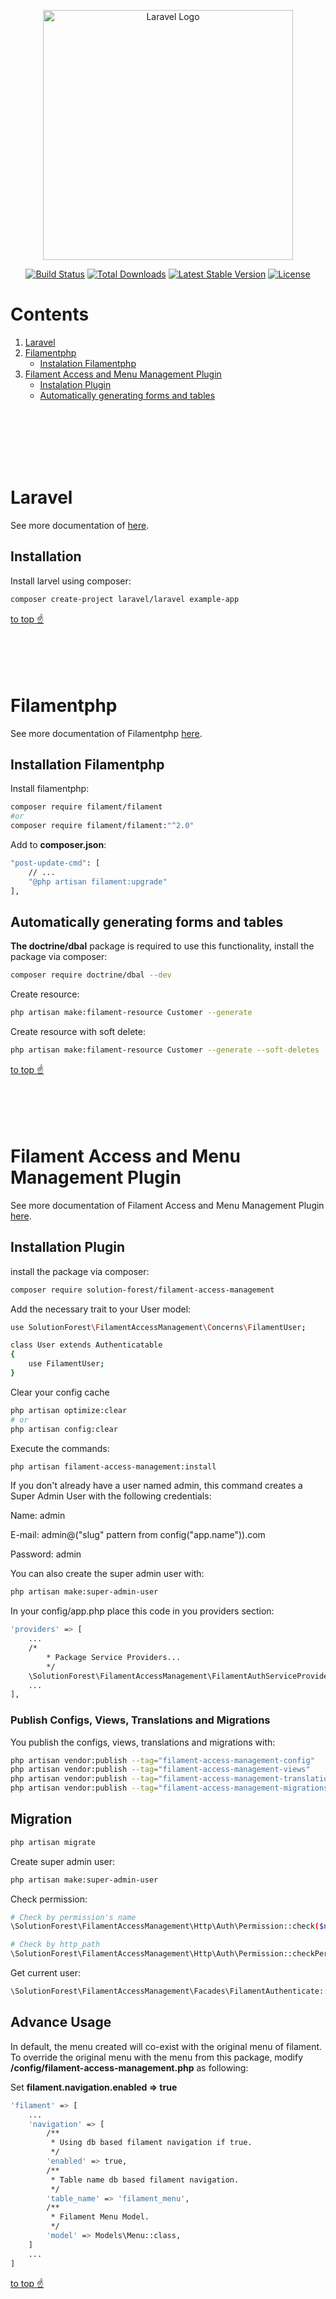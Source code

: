 <p align="center"><a href="https://laravel.com" target="_blank"><img src="https://raw.githubusercontent.com/laravel/art/master/logo-lockup/5%20SVG/2%20CMYK/1%20Full%20Color/laravel-logolockup-cmyk-red.svg" width="400" alt="Laravel Logo"></a></p>

<p align="center">
<a href="https://github.com/laravel/framework/actions"><img src="https://github.com/laravel/framework/workflows/tests/badge.svg" alt="Build Status"></a>
<a href="https://packagist.org/packages/laravel/framework"><img src="https://img.shields.io/packagist/dt/laravel/framework" alt="Total Downloads"></a>
<a href="https://packagist.org/packages/laravel/framework"><img src="https://img.shields.io/packagist/v/laravel/framework" alt="Latest Stable Version"></a>
<a href="https://packagist.org/packages/laravel/framework"><img src="https://img.shields.io/packagist/l/laravel/framework" alt="License"></a>
</p>

# Contents

1. [Laravel](#laravel)
2. [Filamentphp](#filamentphp)
    - [Instalation Filamentphp](#installation-filamentphp)
3. [Filament Access and Menu Management Plugin](#filament-access-and-menu-management-plugin)
    - [Instalation Plugin](#installation-plugin)
    - [Automatically generating forms and tables](#automatically-generating-forms-and-tables)

<br>
<br>
<br>
<br>
<br>

# Laravel

See more documentation of [here](https://laravel.com/docs/).

## Installation

Install larvel using composer:

```bash
composer create-project laravel/laravel example-app
```

[to top ☝️](#contents)
<br>
<br>
<br>
<br>
<br>

# Filamentphp

See more documentation of Filamentphp [here](https://filamentphp.com/docs/).

## Installation Filamentphp

Install filamentphp:

```bash
composer require filament/filament
#or
composer require filament/filament:"^2.0"
```

Add to **composer.json**:

```bash
"post-update-cmd": [
    // ...
    "@php artisan filament:upgrade"
],
```

## Automatically generating forms and tables

**The doctrine/dbal** package is required to use this functionality, install the package via composer:

```bash
composer require doctrine/dbal --dev
```

Create resource:

```bash
php artisan make:filament-resource Customer --generate
```

Create resource with soft delete:

```bash
php artisan make:filament-resource Customer --generate --soft-deletes
```

[to top ☝️](#contents)
<br>
<br>
<br>
<br>
<br>

# Filament Access and Menu Management Plugin

See more documentation of Filament Access and Menu Management Plugin [here](https://v2.filamentphp.com/plugins/access-and-menu-management).

## Installation Plugin

install the package via composer:

```bash
composer require solution-forest/filament-access-management
```

Add the necessary trait to your User model:

```bash
use SolutionForest\FilamentAccessManagement\Concerns\FilamentUser;

class User extends Authenticatable
{
    use FilamentUser;
}
```

Clear your config cache

```bash
php artisan optimize:clear
# or
php artisan config:clear
```

Execute the commands:

```bash
php artisan filament-access-management:install
```

If you don't already have a user named admin, this command creates a Super Admin User with the following credentials:

Name: admin

E-mail: admin@("slug" pattern from config("app.name")).com

Password: admin

You can also create the super admin user with:

```bash
php artisan make:super-admin-user
```

In your config/app.php place this code in you providers section:

```bash
'providers' => [
    ...
    /*
        * Package Service Providers...
        */
    \SolutionForest\FilamentAccessManagement\FilamentAuthServiceProvider::class,
    ...
],
```

### Publish Configs, Views, Translations and Migrations

You publish the configs, views, translations and migrations with:

```bash
php artisan vendor:publish --tag="filament-access-management-config"
php artisan vendor:publish --tag="filament-access-management-views"
php artisan vendor:publish --tag="filament-access-management-translations"
php artisan vendor:publish --tag="filament-access-management-migrations"
```

## Migration

```bash
php artisan migrate
```

Create super admin user:

```bash
php artisan make:super-admin-user
```

Check permission:

```bash
# Check by permission's name
\SolutionForest\FilamentAccessManagement\Http\Auth\Permission::check($name)

# Check by http_path
\SolutionForest\FilamentAccessManagement\Http\Auth\Permission::checkPermission($path)
```

Get current user:

```bash
\SolutionForest\FilamentAccessManagement\Facades\FilamentAuthenticate::user();
```

## Advance Usage

In default, the menu created will co-exist with the original menu of filament. To override the original menu with the menu from this package, modify **/config/filament-access-management.php** as following:

Set **filament.navigation.enabled => true**

```bash
'filament' => [
    ...
    'navigation' => [
        /**
         * Using db based filament navigation if true.
         */
        'enabled' => true,
        /**
         * Table name db based filament navigation.
         */
        'table_name' => 'filament_menu',
        /**
         * Filament Menu Model.
         */
        'model' => Models\Menu::class,
    ]
    ...
]
```

[to top ☝️](#contents)
<br>
<br>
<br>
<br>
<br>
